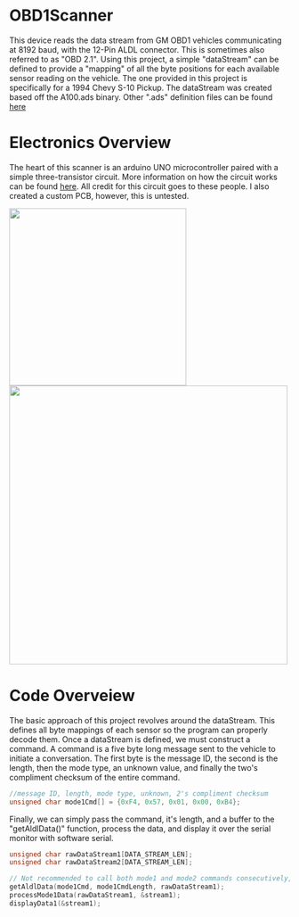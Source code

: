 # OBD1Scanner
This device reads the data stream from GM OBD1 vehicles communicating at 8192 baud, with the 12-Pin ALDL connector. This is sometimes also referred to as "OBD 2.1". Using this project,
a simple "dataStream" can be defined to provide a "mapping" of all the byte positions for each available sensor reading on the vehicle. The one provided in this project is
specifically for a 1994 Chevy S-10 Pickup. The dataStream was created based off the A100.ads binary. Other ".ads" definition files can be found [here](https://www.tunerpro.net/downloadBinDefs.htm)
 
 # Electronics Overview
 The heart of this scanner is an arduino UNO microcontroller paired with a simple three-transistor circuit. More information on how the circuit works can be found [here](https://lukeskaff.com/projects/car/gm-obd-i-obd1-aldl-microcontroller-lcd-interface-scan-tool). All credit for this circuit goes to these people. I also created a custom
 PCB, however, this is untested.
 
 <p float="left">
  <img src="https://imgur.com/mVUplII.jpg" width="318" />
 <img src="https://imgur.com/MxWnOnw.jpg" width="500" />
 </p>
 
 # Code Overveiew
 The basic approach of this project revolves around the dataStream. This defines all byte mappings of each sensor so the program can properly decode them. Once a dataStream
 is defined, we must construct a command. A command is a five byte long message sent to the vehicle to initiate a conversation. The first byte is the message ID, the second is
 the length, then the mode type, an unknown value, and finally the two's compliment checksum of the entire command.
 
 ```C
 //message ID, length, mode type, unknown, 2's compliment checksum
 unsigned char mode1Cmd[] = {0xF4, 0x57, 0x01, 0x00, 0xB4};
 ```
 
 Finally, we can simply pass the command, it's length, and a buffer to the "getAldlData()" function, process the data, and display it over the serial monitor with software
 serial.
 
 ```C
 unsigned char rawDataStream1[DATA_STREAM_LEN];
 unsigned char rawDataStream2[DATA_STREAM_LEN];

 // Not recommended to call both mode1 and mode2 commands consecutively, but it does work.
 getAldlData(mode1Cmd, mode1CmdLength, rawDataStream1);
 processMode1Data(rawDataStream1, &stream1);
 displayData1(&stream1);
 ```

